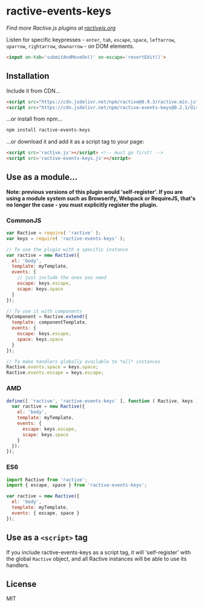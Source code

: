 # ractive-events-keys

*Find more Ractive.js plugins at [ractivejs.org](http://docs.ractivejs.org/latest/plugins)*

Listen for specific keypresses - `enter`, `tab`, `escape`, `space`, `leftarrow`, `uparrow`, `rightarrow`, `downarrow` - on DOM elements.

```html
<input on-tab='submitAndMoveOn()' on-escape='revertEdit()'>
```


## Installation

Include it from CDN...

```html
<script src="https://cdn.jsdelivr.net/npm/ractive@0.9.3/ractive.min.js"></script>
<script src="https://cdn.jsdelivr.net/npm/ractive-events-keys@0.2.1/dist/ractive-events-keys.min.js"></script>
```

...or install from npm...

```bash
npm install ractive-events-keys
```

...or download it and add it as a script tag to your page:

```html
<script src='ractive.js'></script> <!-- must go first! -->
<script src='ractive-events-keys.js'></script>
```


## Use as a module...

**Note: previous versions of this plugin would 'self-register'. If you are using a module system such as Browserify, Webpack or RequireJS, that's no longer the case - you must explicitly register the plugin.**


### CommonJS

```js
var Ractive = require( 'ractive' );
var keys = require( 'ractive-events-keys' );

// To use the plugin with a specific instance
var ractive = new Ractive({
  el: 'body',
  template: myTemplate,
  events: {
    // just include the ones you need
    escape: keys.escape,
    scape: keys.space
  }
});

// To use it with components
MyComponent = Ractive.extend({
  template: componentTemplate,
  events: {
    escape: keys.escape,
    space: keys.space
  }
});

// To make handlers globally available to *all* instances
Ractive.events.space = keys.space;
Ractive.events.escape = keys.escape;
```


### AMD

```js
define([ 'ractive', 'ractive-events-keys' ], function ( Ractive, keys ) {
  var ractive = new Ractive({
    el: 'body',
    template: myTemplate,
    events: {
      escape: keys.escape,
      scape: keys.space
    }
  });
});
```


### ES6

```js
import Ractive from 'ractive';
import { escape, space } from 'ractive-events-keys';

var ractive = new Ractive({
  el: 'body',
  template: myTemplate,
  events: { escape, space }
});
```


## Use as a `<script>` tag

If you include ractive-events-keys as a script tag, it will 'self-register' with the global `Ractive` object, and all Ractive instances will be able to use its handlers.



## License

MIT
